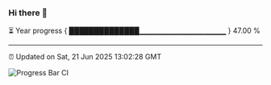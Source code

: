 ### Hi there 👋

⏳ Year progress { ██████████████▁▁▁▁▁▁▁▁▁▁▁▁▁▁▁▁ } 47.00 %

---

⏰ Updated on Sat, 21 Jun 2025 13:02:28 GMT

![Progress Bar CI](https://github.com/IshwaranRudhara/GIT-ACTION/workflows/Progress%20Bar%20CI/badge.svg)
